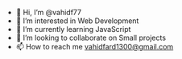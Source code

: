 - 👋 Hi, I’m @vahidf77
- 👀 I’m interested in Web Development
- 🌱 I’m currently learning JavaScript
- 💞️ I’m looking to collaborate on Small projects
- 📫 How to reach me vahidfard1300@gmail.com

<!---
vahidf77/vahidf77 is a ✨ special ✨ repository because its `README.md` (this file) appears on your GitHub profile.
You can click the Preview link to take a look at your changes.
--->
